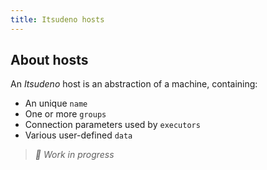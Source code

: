 ```yaml
---
title: Itsudeno hosts
---
```


## About hosts

An *Itsudeno* host is an abstraction of a machine, containing:
- An unique `name`
- One or more `groups`
- Connection parameters used by `executors`
- Various user-defined `data`

> *🚧 Work in progress*
